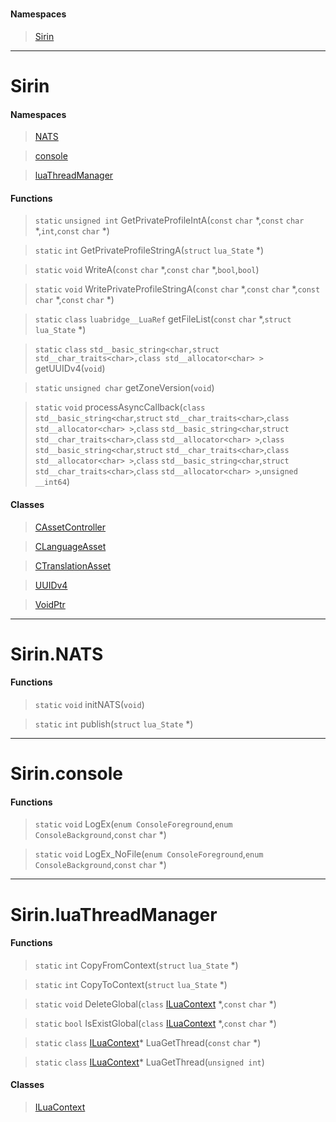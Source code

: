 # 
 
#### Namespaces
 
> [Sirin](lua/threads/.md#Sirin)
 
---
# Sirin
 
#### Namespaces
 
> [NATS](lua/threads/.md#SirinNATS)
 
> [console](lua/threads/.md#Sirinconsole)
 
> [luaThreadManager](lua/threads/.md#SirinluaThreadManager)
 
#### Functions
 
> `static` `unsigned int` GetPrivateProfileIntA(`const` `char` *,`const` `char` *,`int`,`const` `char` *)
 
> `static` `int` GetPrivateProfileStringA(`struct` `lua_State` *)
 
> `static` `void` WriteA(`const` `char` *,`const` `char` *,`bool`,`bool`)
 
> `static` `void` WritePrivateProfileStringA(`const` `char` *,`const` `char` *,`const` `char` *,`const` `char` *)
 
> `static` `class` `luabridge__LuaRef` getFileList(`const` `char` *,`struct` `lua_State` *)
 
> `static` `class` `std__basic_string<char,struct std__char_traits<char>,class std__allocator<char> >` getUUIDv4(`void`)
 
> `static` `unsigned char` getZoneVersion(`void`)
 
> `static` `void` processAsyncCallback(`class` `std__basic_string<char`,`struct` `std__char_traits<char>`,`class` `std__allocator<char> >`,`class` `std__basic_string<char`,`struct` `std__char_traits<char>`,`class` `std__allocator<char> >`,`class` `std__basic_string<char`,`struct` `std__char_traits<char>`,`class` `std__allocator<char> >`,`class` `std__basic_string<char`,`struct` `std__char_traits<char>`,`class` `std__allocator<char> >`,`unsigned __int64`)
 
#### Classes
 
> [CAssetController](lua/classes/CAssetController.md)
 
> [CLanguageAsset](lua/classes/CLanguageAsset.md)
 
> [CTranslationAsset](lua/classes/CTranslationAsset.md)
 
> [UUIDv4](lua/classes/UUIDv4.md)
 
> [VoidPtr](lua/classes/VoidPtr.md)
 
---
# Sirin.NATS
 
#### Functions
 
> `static` `void` initNATS(`void`)
 
> `static` `int` publish(`struct` `lua_State` *)
 
---
# Sirin.console
 
#### Functions
 
> `static` `void` LogEx(`enum ConsoleForeground`,`enum ConsoleBackground`,`const` `char` *)
 
> `static` `void` LogEx_NoFile(`enum ConsoleForeground`,`enum ConsoleBackground`,`const` `char` *)
 
---
# Sirin.luaThreadManager
 
#### Functions
 
> `static` `int` CopyFromContext(`struct` `lua_State` *)
 
> `static` `int` CopyToContext(`struct` `lua_State` *)
 
> `static` `void` DeleteGlobal(`class` [ILuaContext](lua/classes/ILuaContext.md) *,`const` `char` *)
 
> `static` `bool` IsExistGlobal(`class` [ILuaContext](lua/classes/ILuaContext.md) *,`const` `char` *)
 
> `static` `class` [ILuaContext](lua/classes/ILuaContext.md)* LuaGetThread(`const` `char` *)
 
> `static` `class` [ILuaContext](lua/classes/ILuaContext.md)* LuaGetThread(`unsigned int`)
 
#### Classes
 
> [ILuaContext](lua/classes/ILuaContext.md)
 
